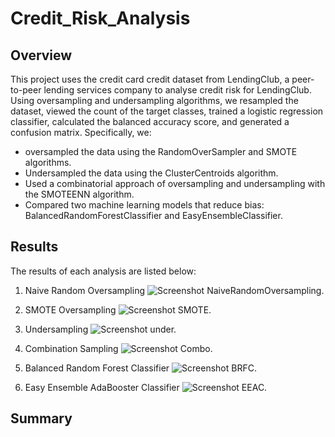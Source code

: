 # Credit_Risk_Analysis

## Overview
This project uses the credit card credit dataset from LendingClub, a peer-to-peer lending services company to analyse credit risk for LendingClub. Using oversampling and undersampling algorithms, we resampled the dataset, viewed the count of the target classes, trained a logistic regression classifier, calculated the balanced accuracy score, and generated a confusion matrix.
Specifically, we:
 - oversampled the data using the RandomOverSampler and SMOTE algorithms.
 - Undersampled the data using the ClusterCentroids algorithm.
 - Used a combinatorial approach of oversampling and undersampling with the SMOTEENN algorithm.
 - Compared two machine learning models that reduce bias: BalancedRandomForestClassifier and EasyEnsembleClassifier.
 
## Results
The results of each analysis are listed below:

1. Naive Random Oversampling
![Screenshot NaiveRandomOversampling.](Credit_Risk_Analysis/Images/Naive_Random_Oversampling.png)

2. SMOTE Oversampling
![Screenshot SMOTE.](Credit_Risk_Analysis/Images/SMOTE_Oversampling.png)

3. Undersampling
![Screenshot under.](Credit_Risk_Analysis/Images/Undersampling.png)

4. Combination Sampling
![Screenshot Combo.](Credit_Risk_Analysis/Images/Combination_Sampling.png)

5. Balanced Random Forest Classifier
![Screenshot BRFC.](Credit_Risk_Analysis/Images/Balanced_Random.png)

6. Easy Ensemble AdaBooster Classifier
![Screenshot EEAC.](Credit_Risk_Analysis/Images/Easy_Ensemble.png)

## Summary
